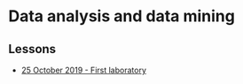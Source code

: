 # Data analysis and data mining

## Lessons

- [25 October 2019 - First laboratory](2019-10-25-FirstLab/README.md)
